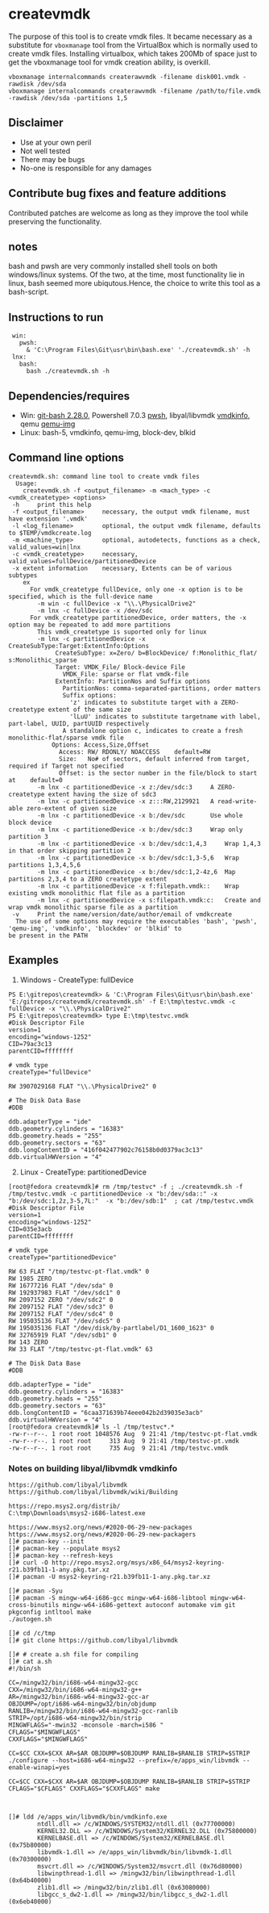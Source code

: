 # createvmdk

The purpose of this tool is to create vmdk files. It became necessary as a substitute for `vboxmanage` tool from the VirtualBox which is normally used to create vmdk files. Installing virtualbox, which takes 200Mb of space just to get the vboxmanage tool for vmdk creation ability, is overkill.
``` 
vboxmanage internalcommands createrawvmdk -filename disk001.vmdk -rawdisk /dev/sda
vboxmanage internalcommands createrawvmdk -filename /path/to/file.vmdk -rawdisk /dev/sda -partitions 1,5
```

## Disclaimer
- Use at your own peril 
- Not well tested
- There may be bugs
- No-one is responsible for any damages

## Contribute bug fixes and feature additions
Contributed patches are welcome as long as they improve the tool while preserving the functionality.

## notes
bash and pwsh are very commonly installed shell tools on both windows/linux systems. 
Of the two, at the time, most functionality lie in linux, bash seemed more ubiqutous.Hence, the choice to write this tool as a bash-script.

## Instructions to run
```
 win:
   pwsh: 
     & 'C:\Program Files\Git\usr\bin\bash.exe' './createvmdk.sh' -h
 lnx: 
   bash:
     bash ./createvmdk.sh -h
```

## Dependencies/requires
- Win: [git-bash 2.28.0](https://git-scm.com/),  Powershell 7.0.3 [pwsh](https://github.com/PowerShell/PowerShell/releases/), libyal/libvmdk [vmdkinfo](https://github.com/libyal/libvmdk), qemu [qemu-img](https://qemu.weilnetz.de/w64/)
- Linux: bash-5, vmdkinfo, qemu-img, block-dev, blkid

## Command line options
```
createvmdk.sh: command line tool to create vmdk files
  Usage:
    createvmdk.sh -f <output_filename> -m <mach_type> -c <vmdk_createtype> <options>
 -h     print this help
 -f <output_filename>     necessary, the output vmdk filename, must have extension '.vmdk'
 -l <log_filename>        optional, the output vmdk filename, defaults to $TEMP/vmdkcreate.log
 -m <machine_type>        optional, autodetects, functions as a check, valid_values=win|lnx
 -c <vmdk_createtype>     necessary, valid_values=fullDevice/partitionedDevice
 -x extent information    necessary, Extents can be of various subtypes
    ex
      For vmdk_createtype fullDevice, only one -x option is to be specified, which is the full-device name
        -m win -c fullDevice -x "\\.\PhysicalDrive2"
        -m lnx -c fullDevice -x /dev/sdc
      For vmdk_createtype partitionedDevice, order matters, the -x option may be repeated to add more partitions
        This vmdk_createtype is suported only for linux
        -m lnx -c partitionedDevice -x CreateSubType:Target:ExtentInfo:Options
             CreateSubType: x=Zero/ b=BlockDevice/ f:Monolithic_flat/ s:Monolithic_sparse
             Target: VMDK_File/ Block-device File
               VMDK_File: sparse or flat vmdk-file
             ExtentInfo: PartitionNos and Suffix options
               PartitionNos: comma-separated-partitions, order matters
               Suffix options:
                 'z' indicates to substitute target with a ZERO-createtype extent of the same size
                 'lLuU' indicates to substitute targetname with label, part-label, UUID, partUUID respectively
               A standalone option c, indicates to create a fresh monolithic-flat/sparse vmdk file
            Options: Access,Size,Offset
              Access: RW/ RDONLY/ NOACCESS    default=RW
              Size:   No# of sectors, default inferred from target, required if Target not specified
              Offset: is the sector number in the file/block to start at    default=0
        -m lnx -c partitionedDevice -x z:/dev/sdc:3     A ZERO-createtype extent having the size of sdc3
        -m lnx -c partitionedDevice -x z:::RW,2129921   A read-write-able zero-extent of given size
        -m lnx -c partitionedDevice -x b:/dev/sdc       Use whole block device
        -m lnx -c partitionedDevice -x b:/dev/sdc:3     Wrap only partition 3
        -m lnx -c partitionedDevice -x b:/dev/sdc:1,4,3     Wrap 1,4,3 in that order skipping partition 2
        -m lnx -c partitionedDevice -x b:/dev/sdc:1,3-5,6   Wrap partitions 1,3,4,5,6
        -m lnx -c partitionedDevice -x b:/dev/sdc:1,2-4z,6  Map partitions 2,3,4 to a ZERO createtype extent
        -m lnx -c partitionedDevice -x f:filepath.vmdk::    Wrap existing vmdk monolithic flat file as a partition
        -m lnx -c partitionedDevice -x s:filepath.vmdk:c:   Create and wrap vmdk monolithic sparse file as a partition
 -v     Print the name/version/date/author/email of vmdkcreate
  The use of some options may require the executables 'bash', 'pwsh', 'qemu-img', 'vmdkinfo', 'blockdev' or 'blkid' to
be present in the PATH
```

## Examples

1) Windows - CreateType: fullDevice

```
PS E:\gitrepos\createvmdk> & 'C:\Program Files\Git\usr\bin\bash.exe' 'E:/gitrepos/createvmdk/createvmdk.sh' -f E:\tmp\testvc.vmdk -c fullDevice -x "\\.\PhysicalDrive2" 
PS E:\gitrepos\createvmdk> type E:\tmp\testvc.vmdk
#Disk Descriptor File
version=1
encoding="windows-1252"
CID=79ac3c13
parentCID=ffffffff

# vmdk type
createType="fullDevice"

RW 3907029168 FLAT "\\.\PhysicalDrive2" 0

# The Disk Data Base
#DDB

ddb.adapterType = "ide"
ddb.geometry.cylinders = "16383"
ddb.geometry.heads = "255"
ddb.geometry.sectors = "63"
ddb.longContentID = "416f042477902c76158b0d0379ac3c13"
ddb.virtualHWVersion = "4"
```

2) Linux - CreateType: partitionedDevice 
```
[root@fedora createvmdk]# rm /tmp/testvc* -f ; ./createvmdk.sh -f /tmp/testvc.vmdk -c partitionedDevice -x "b:/dev/sda::" -x "b:/dev/sdc:1,2z,3-5,7L:"  -x "b:/dev/sdb:1"  ; cat /tmp/testvc.vmdk
#Disk Descriptor File
version=1
encoding="windows-1252"
CID=035e3acb
parentCID=ffffffff

# vmdk type
createType="partitionedDevice"

RW 63 FLAT "/tmp/testvc-pt-flat.vmdk" 0
RW 1985 ZERO
RW 16777216 FLAT "/dev/sda" 0
RW 192937983 FLAT "/dev/sdc1" 0
RW 2097152 ZERO "/dev/sdc2" 0
RW 2097152 FLAT "/dev/sdc3" 0
RW 2097152 FLAT "/dev/sdc4" 0
RW 195035136 FLAT "/dev/sdc5" 0
RW 195035136 FLAT "/dev/disk/by-partlabel/D1_1600_1623" 0
RW 32765919 FLAT "/dev/sdb1" 0
RW 143 ZERO
RW 33 FLAT "/tmp/testvc-pt-flat.vmdk" 63

# The Disk Data Base
#DDB

ddb.adapterType = "ide"
ddb.geometry.cylinders = "16383"
ddb.geometry.heads = "255"
ddb.geometry.sectors = "63"
ddb.longContentID = "6caa371639b74eee042b2d39035e3acb"
ddb.virtualHWVersion = "4"
[root@fedora createvmdk]# ls -l /tmp/testvc*.*
-rw-r--r--. 1 root root 1048576 Aug  9 21:41 /tmp/testvc-pt-flat.vmdk
-rw-r--r--. 1 root root     313 Aug  9 21:41 /tmp/testvc-pt.vmdk
-rw-r--r--. 1 root root     735 Aug  9 21:41 /tmp/testvc.vmdk
```

### Notes on building libyal/libvmdk  vmdkinfo 

```
https://github.com/libyal/libvmdk
https://github.com/libyal/libvmdk/wiki/Building

https://repo.msys2.org/distrib/
C:\tmp\Downloads\msys2-i686-latest.exe

https://www.msys2.org/news/#2020-06-29-new-packages
https://www.msys2.org/news/#2020-06-29-new-packagers
[]# pacman-key --init
[]# pacman-key --populate msys2
[]# pacman-key --refresh-keys
[]# curl -O http://repo.msys2.org/msys/x86_64/msys2-keyring-r21.b39fb11-1-any.pkg.tar.xz
[]# pacman -U msys2-keyring-r21.b39fb11-1-any.pkg.tar.xz

[]# pacman -Syu 
[]# pacman -S mingw-w64-i686-gcc mingw-w64-i686-libtool mingw-w64-cross-binutils mingw-w64-i686-gettext autoconf automake vim git pkgconfig intltool make
./autogen.sh

[]# cd /c/tmp
[]# git clone https://github.com/libyal/libvmdk

[]# # create a.sh file for compiling
[]# cat a.sh
#!/bin/sh

CC=/mingw32/bin/i686-w64-mingw32-gcc
CXX=/mingw32/bin/i686-w64-mingw32-g++
AR=/mingw32/bin/i686-w64-mingw32-gcc-ar
OBJDUMP=/opt/i686-w64-mingw32/bin/objdump
RANLIB=/mingw32/bin/i686-w64-mingw32-gcc-ranlib
STRIP=/opt/i686-w64-mingw32/bin/strip
MINGWFLAGS="-mwin32 -mconsole -march=i586 "
CFLAGS="$MINGWFLAGS"
CXXFLAGS="$MINGWFLAGS"

CC=$CC CXX=$CXX AR=$AR OBJDUMP=$OBJDUMP RANLIB=$RANLIB STRIP=$STRIP ./configure --host=i686-w64-mingw32 --prefix=/e/apps_win/libvmdk --enable-winapi=yes

CC=$CC CXX=$CXX AR=$AR OBJDUMP=$OBJDUMP RANLIB=$RANLIB STRIP=$STRIP CFLAGS="$CFLAGS" CXXFLAGS="$CXXFLAGS" make



[]# ldd /e/apps_win/libvmdk/bin/vmdkinfo.exe
        ntdll.dll => /c/WINDOWS/SYSTEM32/ntdll.dll (0x77700000)
        KERNEL32.DLL => /c/WINDOWS/System32/KERNEL32.DLL (0x75800000)
        KERNELBASE.dll => /c/WINDOWS/System32/KERNELBASE.dll (0x75b80000)
        libvmdk-1.dll => /e/apps_win/libvmdk/bin/libvmdk-1.dll (0x70300000)
        msvcrt.dll => /c/WINDOWS/System32/msvcrt.dll (0x76d80000)
        libwinpthread-1.dll => /mingw32/bin/libwinpthread-1.dll (0x64b40000)
        zlib1.dll => /mingw32/bin/zlib1.dll (0x63080000)
        libgcc_s_dw2-1.dll => /mingw32/bin/libgcc_s_dw2-1.dll (0x6eb40000)

```

